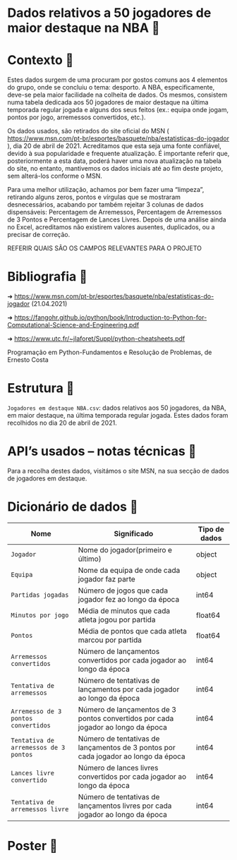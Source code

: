 # Dados relativos a 50 jogadores de maior destaque na NBA 🏀

# Contexto 🏀

Estes dados surgem de uma procuram por gostos comuns aos 4 elementos do grupo, onde se concluiu o tema: desporto. A NBA, especificamente, deve-se pela maior facilidade na colheita de dados. Os mesmos, consistem numa tabela dedicada aos 50 jogadores de maior destaque na última temporada regular jogada e alguns dos seus feitos (ex.: equipa onde jogam, pontos por jogo, arremessos convertidos, etc.).

Os dados usados, são retirados do site oficial do MSN ( https://www.msn.com/pt-br/esportes/basquete/nba/estatisticas-do-jogador ), dia 20 de abril de 2021. Acreditamos que esta seja uma fonte confiável, devido à sua popularidade e frequente atualização. É importante referir que, posteriormente a esta data, poderá haver uma nova atualização na tabela do site, no entanto, mantivemos os dados iniciais até ao fim deste projeto, sem alterá-los conforme o MSN.

Para uma melhor utilização, achamos por bem fazer uma “limpeza”, retirando alguns zeros, pontos e vírgulas que se mostraram desnecessários, acabando por também rejeitar 3 colunas de dados dispensáveis: Percentagem de Arremessos, Percentagem de Arremessos de 3 Pontos e Percentagem de Lances Livres. Depois de uma análise ainda no Excel, acreditamos não existirem valores ausentes, duplicados, ou a precisar de correção. 


REFERIR QUAIS SÃO OS CAMPOS RELEVANTES PARA O PROJETO

# Bibliografia 🏀

➜ https://www.msn.com/pt-br/esportes/basquete/nba/estatisticas-do-jogador (21.04.2021)

➜ https://fangohr.github.io/python/book/Introduction-to-Python-for-Computational-Science-and-Engineering.pdf

➜ https://www.utc.fr/~jlaforet/Suppl/python-cheatsheets.pdf

Programação em Python-Fundamentos e Resolução de Problemas, de Ernesto Costa 

# Estrutura 🏀

`Jogadores em destaque NBA.csv`:  dados relativos aos 50 jogadores, da NBA, em maior destaque, na última temporada regular jogada. Estes dados foram recolhidos no dia 20 de abril de 2021.

# API’s usados – notas técnicas 🏀

Para a recolha destes dados, visitámos o site MSN, na sua secção de dados de jogadores em destaque.

# Dicionário de dados 🏀

| Nome  | Significado | Tipo de dados |
| ------| ----------- | --------------|
|`Jogador`| Nome do jogador(primeiro e último) |object|
|`Equipa`| Nome da equipa de onde cada jogador faz parte|object|
|`Partidas jogadas`|Número de jogos que cada jogador fez ao longo da época|int64|
|`Minutos por jogo`|Média de minutos que cada atleta jogou por partida|float64|
|`Pontos`|Média de pontos que cada atleta marcou por partida|float64|
|`Arremessos convertidos`|Número de lançamentos convertidos por cada jogador ao longo da época|int64|
|`Tentativa de arremessos`|Número de tentativas de lançamentos por cada jogador ao longo da época|int64|
|`Arremesso de 3 pontos convertidos`|Número de lançamentos de 3 pontos convertidos por cada jogador ao longo da época|int64|
|`Tentativa de arremessos de 3 pontos`|Número de tentativas de lançamentos de 3 pontos por cada jogador ao longo da época|int64|
|`Lances livre convertido`|Número de lances livres convertidos por cada jogador ao longo da época|int64|
|`Tentativa de arremessos livre`|Número de tentativas de lançamentos livres por cada jogador ao longo da época|int64|

# Poster 🏀

